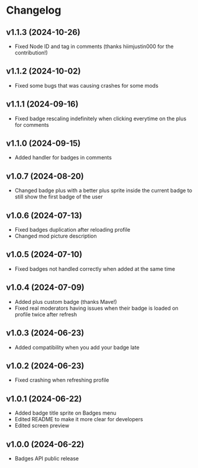 # Changelog
## <cj>v1.1.3</c> <cb>(2024-10-26)</c>
* <cy>Fixed</c> Node ID and tag in comments (thanks hiimjustin000 for the contribution!)

## <cj>v1.1.2</c> <cb>(2024-10-02)</c>
* <cy>Fixed</c> some bugs that was causing crashes for some mods

## <cj>v1.1.1</c> <cb>(2024-09-16)</c>
* <cy>Fixed</c> badge rescaling indefinitely when clicking everytime on the plus for comments

## <cj>v1.1.0</c> <cb>(2024-09-15)</c>
* <cg>Added</c> handler for badges in comments

## <cj>v1.0.7</c> <cb>(2024-08-20)</c>
* <cy>Changed</c> badge plus with a better plus sprite inside the current badge to still show the first badge of the user

## <cj>v1.0.6</c> <cb>(2024-07-13)</c>
* <cy>Fixed</c> badges duplication after reloading profile
* <cy>Changed</c> mod picture description

## <cj>v1.0.5</c> <cb>(2024-07-10)</c>
* <cy>Fixed</c> badges not handled correctly when added at the same time

## <cj>v1.0.4</c> <cb>(2024-07-09)</c>
* <cg>Added</c> plus custom badge (thanks Mave!)
* <cy>Fixed</c> real moderators having issues when their badge is loaded on profile twice after refresh

## <cj>v1.0.3</c> <cb>(2024-06-23)</c>
* <cg>Added</c> compatibility when you add your badge late

## <cj>v1.0.2</c> <cb>(2024-06-23)</c>
* <cy>Fixed</c> crashing when refreshing profile

## <cj>v1.0.1</c> <cb>(2024-06-22)</c>
* <cg>Added</c> badge title sprite on Badges menu
* <cy>Edited</c> README to make it more clear for developers
* <cy>Edited</c> screen preview

## <cj>v1.0.0</c> <cb>(2024-06-22)</c>
* <cp>Badges API public release</c>